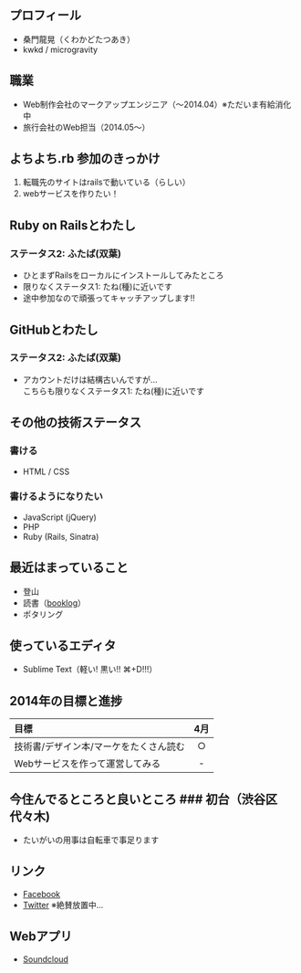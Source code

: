 ## プロフィール
* 桑門龍晃（くわかどたつあき）
* kwkd / microgravity

## 職業
* Web制作会社のマークアップエンジニア（〜2014.04）※ただいま有給消化中
* 旅行会社のWeb担当（2014.05〜）

## よちよち.rb 参加のきっかけ
1. 転職先のサイトはrailsで動いている（らしい）
1. webサービスを作りたい！

## Ruby on Railsとわたし
### ステータス2: ふたば(双葉)
* ひとまずRailsをローカルにインストールしてみたところ
* 限りなくステータス1: たね(種)に近いです
* 途中参加なので頑張ってキャッチアップします!!

## GitHubとわたし
### ステータス2: ふたば(双葉)
* アカウントだけは結構古いんですが...<br>こちらも限りなくステータス1: たね(種)に近いです

## その他の技術ステータス
### 書ける
* HTML / CSS

### 書けるようになりたい
* JavaScript (jQuery)
* PHP
* Ruby (Rails, Sinatra)

## 最近はまっていること
* 登山
* 読書（[booklog](http://booklog.jp/users/microgravity)）
* ポタリング

## 使っているエディタ
* Sublime Text（軽い! 黒い!! ⌘+D!!!）

## 2014年の目標と進捗
|            目標                       | 4月 |
|:--------------------------------------|:---:|
|技術書/デザイン本/マーケをたくさん読む |  ○ |
|Webサービスを作って運営してみる        |  -  |

## 今住んでるところと良いところ ### 初台（渋谷区代々木)
* たいがいの用事は自転車で事足ります

## リンク
* [Facebook](https://www.facebook.com/tkwkd)
* [Twitter](https://www.facebook.com/tkwkd) ※絶賛放置中...

## Webアプリ
* [Soundcloud](http://soundcloud.com)